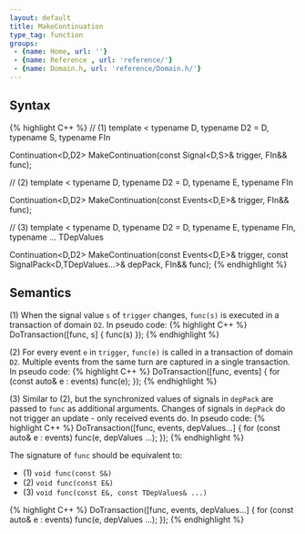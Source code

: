 ```yaml
---
layout: default
title: MakeContinuation
type_tag: function
groups: 
 - {name: Home, url: ''}
 - {name: Reference , url: 'reference/'}
 - {name: Domain.h, url: 'reference/Domain.h/'}
---
```

## Syntax
{% highlight C++ %}
// (1)
template
<
    typename D,
    typename D2 = D,
    typename S,
    typename FIn
>
Continuation<D,D2> MakeContinuation(const Signal<D,S>& trigger, FIn&& func);

// (2)
template
<
    typename D,
    typename D2 = D,
    typename E,
    typename FIn
>
Continuation<D,D2> MakeContinuation(const Events<D,E>& trigger, FIn&& func);

// (3)
template
<
    typename D,
    typename D2 = D,
    typename E,
    typename FIn,
    typename ... TDepValues
>
Continuation<D,D2>
    MakeContinuation(const Events<D,E>& trigger,
                     const SignalPack<D,TDepValues...>& depPack, FIn&& func);
{% endhighlight %}

## Semantics
(1) When the signal value `s` of `trigger` changes, `func(s)` is executed in a transaction of domain `D2`.
In pseudo code:
{% highlight C++ %}
DoTransaction<D2>([func, s] {
    func(s)
});
{% endhighlight %}

(2) For every event `e` in `trigger`, `func(e)` is called in a transaction of domain `D2`.
Multiple events from the same turn are captured in a single transaction.
In pseudo code:
{% highlight C++ %}
DoTransaction<D2>([func, events] {
    for (const auto& e : events)
        func(e);
});
{% endhighlight %}

(3) Similar to (2), but the synchronized values of signals in `depPack` are passed to `func` as additional arguments.
Changes of signals in `depPack` do not trigger an update - only received events do.
In pseudo code:
{% highlight C++ %}
DoTransaction<D2>([func, events, depValues...] {
    for (const auto& e : events)
        func(e, depValues ...);
});
{% endhighlight %}

The signature of `func` should be equivalent to:

* (1) `void func(const S&)`
* (2) `void func(const E&)`
* (3) `void func(const E&, const TDepValues& ...)`

{% highlight C++ %}
DoTransaction<D2>([func, events, depValues...] {
    for (const auto& e : events)
        func(e, depValues ...);
});
{% endhighlight %}